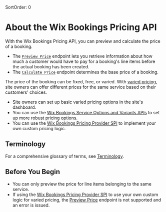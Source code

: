 SortOrder: 0
# About the Wix Bookings Pricing API


With the Wix Bookings Pricing API, you can preview and calculate the 
price of a booking. 

+ The [`Preview Price`](https://dev.wix.com/api/rest/wix-bookings/pricing/preview-price) endpoint lets you retrieve information about how much a customer would have to pay for a booking's line items before the actual booking has been created.
+ The [`Calculate Price`](https://dev.wix.com/api/rest/wix-bookings/pricing/calculate-price) endpoint determines the base price of a booking.  

The price of the booking can be fixed, free, or varied. With [varied pricing](https://support.wix.com/en/article/wix-bookings-creating-a-course#step-2-set-the-price-and-payment-options-for-the-course), site owners can offer different prices for the same service based on their customers' choices. 
+ Site owners can set up basic varied pricing options in the site's dashboard. 
+ You can use the [Wix Bookings Service Options and Variants APIs](https://dev.wix.com/api/rest/wix-bookings/service-options-and-variants) to set up more robust pricing options. 
+ You can use the [Wix Bookings Pricing Provider SPI](https://dev.wix.com/api/rest/wix-bookings/pricing-provider) to implement your own custom pricing logic.


## Terminology

For a comprehensive glossary of terms, see [Terminology](https://dev.wix.com/api/rest/wix-bookings/terminology).


## Before You Begin


+ You can only preview the price for line items belonging to the same 
  service.
+ If using the 
  [Wix Bookings Pricing Provider SPI](https://dev.wix.com/api/rest/wix-bookings/pricing-provider) to use your own 
  custom logic for varied pricing, the [Preview Price](https://dev.wix.com/api/rest/wix-bookings/pricing/preview-price) endpoint is not supported and an error is issued.
  